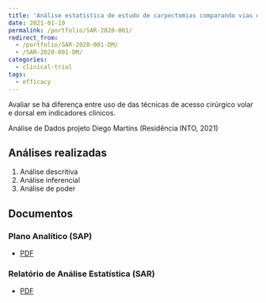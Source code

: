 ```yaml
---
title: 'Análise estatística de estudo de carpectomias comparando vias de acesso dorsal e volar'
date: 2021-01-10
permalink: /portfolio/SAR-2020-001/
redirect_from:
  - /portfolio/SAR-2020-001-DM/
  - /SAR-2020-001-DM/
categories:
  - clinical-trial
tags:
  - efficacy
---
```


Avaliar se há diferença entre uso de das técnicas de acesso cirúrgico volar e dorsal em indicadores clínicos.

Análise de Dados projeto Diego Martins (Residência INTO, 2021)

## Análises realizadas

1. Análise descritiva
1. Análise inferencial
1. Análise de poder

## Documentos

### Plano Analítico (SAP)

- [PDF][sap]

### Relatório de Análise Estatística (SAR)

- [PDF][sar]

<!-- --- -->

[sap]: /files/SAP-2020-001-DM-v01.pdf

[sar]: /files/SAR-2020-001-DM-v01.pdf
